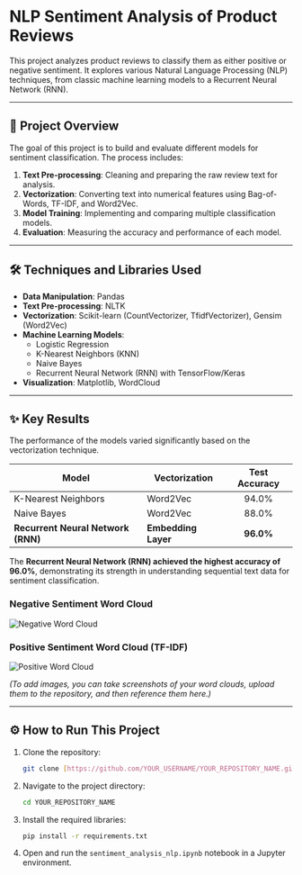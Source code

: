 # NLP Sentiment Analysis of Product Reviews

This project analyzes product reviews to classify them as either positive or negative sentiment. It explores various Natural Language Processing (NLP) techniques, from classic machine learning models to a Recurrent Neural Network (RNN).

---

## 🚀 Project Overview

The goal of this project is to build and evaluate different models for sentiment classification. The process includes:
1.  **Text Pre-processing**: Cleaning and preparing the raw review text for analysis.
2.  **Vectorization**: Converting text into numerical features using Bag-of-Words, TF-IDF, and Word2Vec.
3.  **Model Training**: Implementing and comparing multiple classification models.
4.  **Evaluation**: Measuring the accuracy and performance of each model.

---

## 🛠️ Techniques and Libraries Used
* **Data Manipulation**: Pandas
* **Text Pre-processing**: NLTK
* **Vectorization**: Scikit-learn (CountVectorizer, TfidfVectorizer), Gensim (Word2Vec)
* **Machine Learning Models**:
    * Logistic Regression
    * K-Nearest Neighbors (KNN)
    * Naive Bayes
    * Recurrent Neural Network (RNN) with TensorFlow/Keras
* **Visualization**: Matplotlib, WordCloud

---

## ✨ Key Results

The performance of the models varied significantly based on the vectorization technique.

| Model                  | Vectorization | Test Accuracy |
| ---------------------- | ------------- | :-----------: |
| K-Nearest Neighbors    | Word2Vec      |     94.0%     |
| Naive Bayes            | Word2Vec      |     88.0%     |
| **Recurrent Neural Network (RNN)** | **Embedding Layer** | **96.0%** |

The **Recurrent Neural Network (RNN) achieved the highest accuracy of 96.0%**, demonstrating its strength in understanding sequential text data for sentiment classification.

### Negative Sentiment Word Cloud
![Negative Word Cloud](link_to_your_image_if_you_upload_it)

### Positive Sentiment Word Cloud (TF-IDF)
![Positive Word Cloud](link_to_your_image_if_you_upload_it)

*(To add images, you can take screenshots of your word clouds, upload them to the repository, and then reference them here.)*

---

## ⚙️ How to Run This Project

1.  Clone the repository:
    ```sh
    git clone [https://github.com/YOUR_USERNAME/YOUR_REPOSITORY_NAME.git](https://github.com/YOUR_USERNAME/YOUR_REPOSITORY_NAME.git)
    ```
2.  Navigate to the project directory:
    ```sh
    cd YOUR_REPOSITORY_NAME
    ```
3.  Install the required libraries:
    ```sh
    pip install -r requirements.txt
    ```
4.  Open and run the `sentiment_analysis_nlp.ipynb` notebook in a Jupyter environment.
